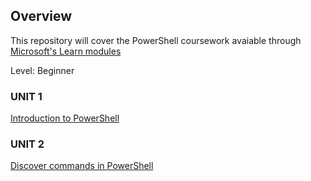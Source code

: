 ## Overview 

This repository will cover the PowerShell coursework avaiable through 
[Microsoft's Learn modules](https://docs.microsoft.com/en-us/learn/browse/?terms=powershell&levels=beginner)

Level: Beginner 

### UNIT 1 
[Introduction to PowerShell](https://docs.microsoft.com/en-us/learn/modules/introduction-to-powershell/)

### UNIT 2 
[Discover commands in PowerShell](https://docs.microsoft.com/en-us/learn/modules/discover-commands/)